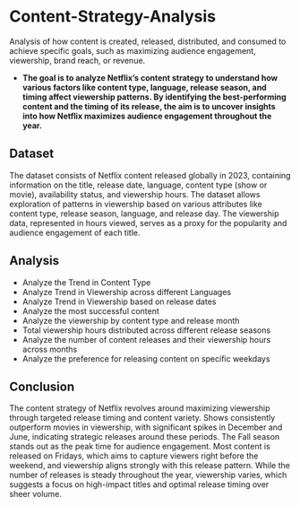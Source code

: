 # Content-Strategy-Analysis

Analysis of how content is created, released, distributed, and consumed to achieve specific goals, such as maximizing audience engagement, viewership, brand reach, or revenue.

- **The goal is to analyze Netflix’s content strategy to understand how various factors like content type, language, release season, and timing affect viewership patterns. By identifying the best-performing content and the timing of its release, the aim is to uncover insights into how Netflix maximizes audience engagement throughout the year.**

## Dataset

The dataset consists of Netflix content released globally in 2023, containing information on the title, release date, language, content type (show or movie), availability status, and viewership hours. The dataset allows exploration of patterns in viewership based on various attributes like content type, release season, language, and release day. The viewership data, represented in hours viewed, serves as a proxy for the popularity and audience engagement of each title.

## Analysis

- Analyze the Trend in Content Type
- Analyze Trend in Viewership across different Languages
- Analyze Trend in Viewership based on release dates
- Analyze the most successful content
- Analyze the viewership by content type and release month
- Total viewership hours distributed across different release seasons
- Analyze the number of content releases and their viewership hours across months
- Analyze the preference for releasing content on specific weekdays

## Conclusion

The content strategy of Netflix revolves around maximizing viewership through targeted release timing and content variety. Shows consistently outperform movies in viewership, with significant spikes in December and June, indicating strategic releases around these periods. The Fall season stands out as the peak time for audience engagement. Most content is released on Fridays, which aims to capture viewers right before the weekend, and viewership aligns strongly with this release pattern. While the number of releases is steady throughout the year, viewership varies, which suggests a focus on high-impact titles and optimal release timing over sheer volume.
